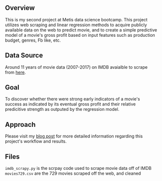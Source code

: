 ## **Overview**

This is my second project at Metis data science bootcamp. This project utilizes web scraping and linear regression methods to acquire publicly available data on the web to predict movie, and to create a simple predictive model of a movie's gross profit based on input features such as production budget, genres, Fb like, etc.

## **Data Source**

Around 11 years of movie data (2007-2017) on IMDB avaialble to scrape from [here](http://www.imdb.com/search/title?sort=boxoffice_gross_us&title_type=feature&year=2007,2017).

## **Goal**

To discover whether there were strong early indicators of a movie's success as indicated by its eventual gross profit and their relative predicitive strength as outputed by the regression model.

## **Approach**

Please visit my [blog post](https://willtseng12.github.io/SecondBlog/) for more detailed information regarding this project's workflow and results.

## **Files**
`imdb_scrapy.py` is the scrpay code used to scrape movie data off of IMDB
`movies729.csv` are the 729 movies scraped off the web, and cleaned
